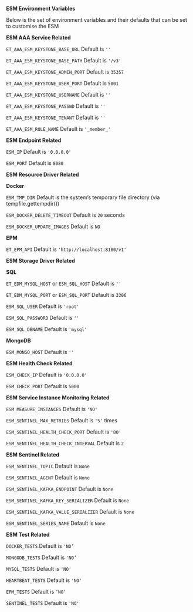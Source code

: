 **ESM Environment Variables**

Below is the set of environment variables and their defaults that can be set to customise the ESM

**ESM AAA Service Related**

`ET_AAA_ESM_KEYSTONE_BASE_URL` Default is `''`

`ET_AAA_ESM_KEYSTONE_BASE_PATH` Default is `'/v3'`

`ET_AAA_ESM_KEYSTONE_ADMIN_PORT` Default is `35357`

`ET_AAA_ESM_KEYSTONE_USER_PORT` Default is `5001`

`ET_AAA_ESM_KEYSTONE_USERNAME` Default is `''`

`ET_AAA_ESM_KEYSTONE_PASSWD` Default is `''`

`ET_AAA_ESM_KEYSTONE_TENANT` Default is `''`

`ET_AAA_ESM_ROLE_NAME` Default is `'_member_'`

**ESM Endpoint Related**

`ESM_IP` Default is `'0.0.0.0'`

`ESM_PORT` Default is `8080`

**ESM Resource Driver Related**

**Docker**

`ESM_TMP_DIR` Default is the system’s temporary file directory (via tempfile.gettempdir())

`ESM_DOCKER_DELETE_TIMEOUT` Default is `20` seconds

`ESM_DOCKER_UPDATE_IMAGES` Default is `NO`

**EPM**

`ET_EPM_API` Default is `'http://localhost:8180/v1'`

**ESM Storage Driver Related**

**SQL**

`ET_EDM_MYSQL_HOST` or `ESM_SQL_HOST` Default is `''`

`ET_EDM_MYSQL_PORT` or `ESM_SQL_PORT` Default is `3306`

`ESM_SQL_USER` Default is `'root'`

`ESM_SQL_PASSWORD` Default is `''`

`ESM_SQL_DBNAME` Default is `'mysql'`

**MongoDB**

`ESM_MONGO_HOST` Default is `''`

**ESM Health Check Related**

`ESM_CHECK_IP` Default is `'0.0.0.0'`

`ESM_CHECK_PORT` Default is `5000`

**ESM Service Instance Monitoring Related**

`ESM_MEASURE_INSTANCES` Default is `'NO'`

`ESM_SENTINEL_MAX_RETRIES` Default is `'5'` times

`ESM_SENTINEL_HEALTH_CHECK_PORT` Default is `'80'`

`ESM_SENTINEL_HEALTH_CHECK_INTERVAL` Default is `2`

**ESM Sentinel Related**

`ESM_SENTINEL_TOPIC` Default is `None`

`ESM_SENTINEL_AGENT` Default is `None`

`ESM_SENTINEL_KAFKA_ENDPOINT` Default is  `None`

`ESM_SENTINEL_KAFKA_KEY_SERIALIZER` Default is  `None`

`ESM_SENTINEL_KAFKA_VALUE_SERIALIZER` Default is  `None`

`ESM_SENTINEL_SERIES_NAME` Default is `None`

**ESM Test Related**

`DOCKER_TESTS` Default is `'NO’`

`MONGODB_TESTS` Default is `'NO’`

`MYSQL_TESTS` Default is `'NO'`

`HEARTBEAT_TESTS` Default is `'NO'`

`EPM_TESTS` Default is `’NO’`

`SENTINEL_TESTS` Default is `'NO'`